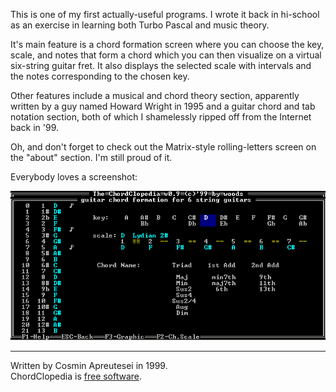 This is one of my first actually-useful programs. I wrote it back in hi-school as an exercise in learning both Turbo Pascal and music theory.

It's main feature is a chord formation screen where you can choose the key, scale, and notes that form a chord which you can then visualize on a virtual six-string guitar fret. It also displays the selected scale with intervals and the notes corresponding to the chosen key.

Other features include a musical and chord theory section, apparently written by a guy named Howard Wright in 1995 and a guitar chord and tab notation section, both of which I shamelessly ripped off from the Internet back in '99.

Oh, and don't forget to check out the Matrix-style rolling-letters screen on the "about" section. I'm still proud of it.

Everybody loves a screenshot:

![screenshot](https://raw.githubusercontent.com/capr/chordclopedia/master/SCREN.PNG)


----
Written by Cosmin Apreutesei in 1999.<br>
ChordClopedia is [free software](http://unlicense.org/).
